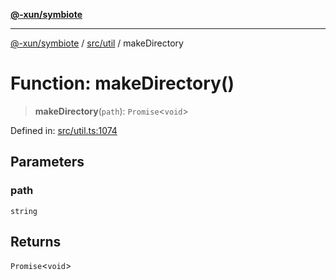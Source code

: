 [**@-xun/symbiote**](../../../README.md)

***

[@-xun/symbiote](../../../README.md) / [src/util](../README.md) / makeDirectory

# Function: makeDirectory()

> **makeDirectory**(`path`): `Promise`\<`void`\>

Defined in: [src/util.ts:1074](https://github.com/Xunnamius/symbiote/blob/bf93fc6ee8086ef7d92447ad716f3811a334edee/src/util.ts#L1074)

## Parameters

### path

`string`

## Returns

`Promise`\<`void`\>
